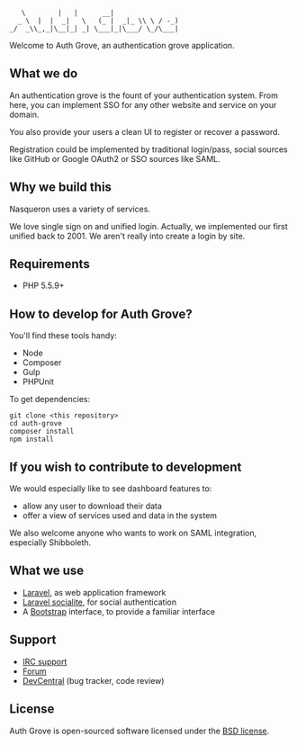 
       \        |   |      __|                 
      _ \  |  |  _|   \   (_ |  _|_ \\ \ / -_) 
    _/  _\\_,_|\__|_| _| \___|_|\___/ \_/\___| 
                                           
Welcome to Auth Grove, an authentication grove application.

## What we do

An authentication grove is the fount of your authentication system. From here,
you can implement SSO for any other website and service on your domain.

You also provide your users a clean UI to register or recover a password.

Registration could be implemented by traditional login/pass, social sources
like GitHub or Google OAuth2 or SSO sources like SAML.

## Why we build this

Nasqueron uses a variety of services.

We love single sign on and unified login. Actually, we implemented our first
unified back to 2001. We aren't really into create a login by site.

## Requirements

* PHP 5.5.9+

## How to develop for Auth Grove?

You'll find these tools handy:

* Node
* Composer
* Gulp
* PHPUnit

To get dependencies:

    git clone <this repository>
    cd auth-grove
    composer install
    npm install

## If you wish to contribute to development

We would especially like to see dashboard features to:

* allow any user to download their data
* offer a view of services used and data in the system

We also welcome anyone who wants to work on SAML integration, especially Shibboleth.

## What we use

* [Laravel](http://laravel.com/docs/5.1), as web application framework
* [Laravel socialite](https://github.com/laravel/socialite), for social authentication
* A [Bootstrap](http://getbootstrap.com/) interface, to provide a familiar interface

## Support

* [IRC support](http://irc.lc/wolfplex)
* [Forum](http://purl.org/NET/Nasqueron/AuthGrove/Forum)
* [DevCentral](http://devcentral.nasqueron.org/tag/auth_grove/)
  (bug tracker, code review)

## License

Auth Grove is open-sourced software licensed
under the [BSD license](http://purl.org/NET/Nasqueron/Software/Licenses/BSD).
